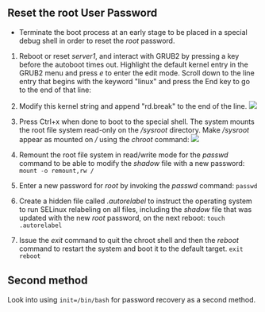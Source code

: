 ## Reset the root User Password

- Terminate the boot process at an early stage to be placed in a special debug shell in order to reset the *root* password.

1. Reboot or reset *server1*, and interact with GRUB2 by pressing a key before the autoboot times out. Highlight the default kernel entry in the GRUB2 menu and press *e* to enter the edit mode. Scroll down to the line entry that begins with the keyword "linux" and press the End key to go to the end of that line:

2. Modify this kernel string and append "rd.break" to the end of the line. 
![](/images/Pasted%20image%2020240321045933.png)

3. Press Ctrl+x when done to boot to the special shell. The system mounts the root file system read-only on the */sysroot* directory. Make */sysroot* appear as mounted on */* using the *chroot* command:
![](/Images/Pasted%20image%2020240321050831.png)

4. Remount the root file system in read/write mode for the *passwd* command to be able to modify the *shadow* file with a new
password:
`mount -o remount,rw /`

5. Enter a new password for *root* by invoking the *passwd* command:
`passwd`

6. Create a hidden file called *.autorelabel* to instruct the operating system to run SELinux relabeling on all files, including the *shadow* file that was updated with the new *root* password, on the next reboot:
`touch .autorelabel`

7. Issue the *exit* command to quit the chroot shell and then the *reboot* command to restart the system and boot it to the default target.
`exit` `reboot`

## Second method

Look into using `init=/bin/bash` for password recovery as a second method. 